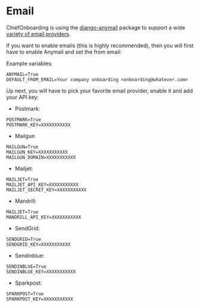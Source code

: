 # Email

ChiefOnboarding is using the [django-anymail](https://github.com/anymail/django-anymail) package to support a wide [variety of email providers](https://anymail.readthedocs.io/en/stable/esps/).

If you want to enable emails (this is highly recommended), then you will first have to enable Anymail and set the from email:

Example variables:
```
ANYMAIL=True
DEFAULT_FROM_EMAIL=Your company onboarding <onboarding@whatever.com>
```

Up next, you will have to pick your favorite email provider, enable it and add your API key:

* Postmark:
```
POSTMARK=True
POSTMARK_KEY=XXXXXXXXXXX
```
* Mailgun
```
MAILGUN=True
MAILGUN_KEY=XXXXXXXXXXX
MAILGUN_DOMAIN=XXXXXXXXXXX
```
* Mailjet:
```
MAILJET=True
MAILJET_API_KEY=XXXXXXXXXXX
MAILJET_SECRET_KEY=XXXXXXXXXXX
```
* Mandrill:
```
MAILJET=True
MANDRILL_API_KEY=XXXXXXXXXXX
```
* SendGrid:
```
SENDGRID=True
SENDGRID_KEY=XXXXXXXXXXX
```
* Sendinblue:
```
SENDINBLUE=True
SENDINBLUE_KEY=XXXXXXXXXXX
```
* Sparkpost:
```
SPARKPOST=True
SPARKPOST_KEY=XXXXXXXXXXX
```

